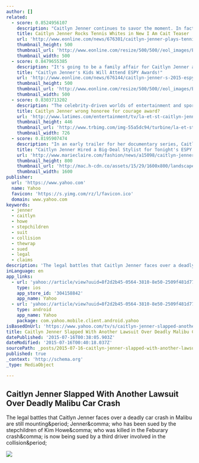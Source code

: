 ```yaml
---
author: []
related:
  - score: 0.8524956107
    description: "Caitlyn Jenner continues to savor the moment. In fact, she has compiled so many memorable, incomparable moments since beginning to live life full-time as a woman, it's been difficult to single out one as more momentous than another! So in this latest new teaser for E!'s upcoming docu-series I Am Cait, Caitlyn is pretty much doing it all."
    title: Caitlyn Jenner Rocks Tennis Whites in New I Am Cait Teaser
    url: 'http://www.eonline.com/news/676301/caitlyn-jenner-plays-tennis-gets-glam-and-basks-in-the-sun-in-new-i-am-cait-teaser-watch-now'
    thumbnail_height: 500
    thumbnail_url: 'http://www.eonline.com/resize/500/500//eol_images/Entire_Site/2015614/rs_300x300-150714180626-600.I-am-Cait.ms.071415.jpg'
    thumbnail_width: 500
  - score: 0.8479655385
    description: "It's going to be a family affair for Caitlyn Jenner at the ESPY Awards tomorrow, E! News can confirm. Not only will the Olympic athlete be honored with the prestigious Arthur Ashe Courage Award, but she'll be joined by her children and stepchildren for the once-in-a-lifetime event."
    title: "Caitlyn Jenner's Kids Will Attend ESPY Awards!"
    url: 'http://www.eonline.com/news/676144/caitlyn-jenner-s-2015-espy-awards-dates-revealed-find-out-which-family-members-are-attending'
    thumbnail_height: 500
    thumbnail_url: 'http://www.eonline.com/resize/500/500//eol_images/Entire_Site/2015522/rs_300x300-150622105343-634.caitlyn-jenner-fathers-day-062215.jpg'
    thumbnail_width: 500
  - score: 0.8303713202
    description: "The celebrity-driven worlds of entertainment and sports are set to collide Wednesday at L.A Live's Microsoft Theater for the annual ESPY Awards, which honor the year's top sports moments and achievements."
    title: Caitlyn Jenner wrong honoree for courage award?
    url: 'http://www.latimes.com/entertainment/tv/la-et-st-caitlyn-jenner-courage-award-espys-20150715-story.html'
    thumbnail_height: 446
    thumbnail_url: 'http://www.trbimg.com/img-55a5dc94/turbine/la-et-st-caitlyn-jenner-courage-award-espys-20150715'
    thumbnail_width: 726
  - score: 0.8195907474
    description: "In an early trailer for her documentary series, Caitlyn Jenner says she's only beginning to learn about \"all the pressure women are under all the time about their appearance.\" This is especially true for female celebrities, which might be why Jenner has reportedly hired a top celebrity stylist to dress her for Wednesday evening's ESPYS."
    title: "Caitlyn Jenner Hired a Big-Deal Stylist for Tonight's ESPY Awards"
    url: 'http://www.marieclaire.com/fashion/news/a15098/caitlyn-jenner-espy-awards-stylist/'
    thumbnail_height: 800
    thumbnail_url: 'http://mac.h-cdn.co/assets/15/29/1600x800/landscape-1436966197-gettyimages-479014592.jpg'
    thumbnail_width: 1600
publisher:
  url: 'https://www.yahoo.com'
  name: Yahoo
  favicon: 'https://s.yimg.com/rz/l/favicon.ico'
  domain: www.yahoo.com
keywords:
  - jenner
  - caitlyn
  - howe
  - stepchildren
  - suit
  - collision
  - thewrap
  - sued
  - legal
  - claims
description: 'The legal battles that Caitlyn Jenner faces over a deadly car crash in Malibu are still mounting. Jenner, who has been sued by the stepchildren of Kim Howe, who was killed in the Feburary crash, is now being sued by a third driver involved in the collision.'
inLanguage: en
app_links:
  - url: 'yahoo://article/view?uuid=8f2d2b45-0564-3810-8e50-2509f481d772&src=fb'
    type: ios
    app_store_id: '304158842'
    app_name: Yahoo
  - url: 'yahoo://article/view?uuid=8f2d2b45-0564-3810-8e50-2509f481d772&src=fb'
    type: android
    app_name: Yahoo
    package: com.yahoo.mobile.client.android.yahoo
isBasedOnUrl: 'https://www.yahoo.com/tv/s/caitlyn-jenner-slapped-another-lawsuit-over-deadly-malibu-005405469.html'
title: Caitlyn Jenner Slapped With Another Lawsuit Over Deadly Malibu Car Crash
datePublished: '2015-07-16T00:38:05.903Z'
dateModified: '2015-07-16T00:40:18.037Z'
sourcePath: _posts/2015-07-16-caitlyn-jenner-slapped-with-another-lawsuit-over-deadly-mali.md
published: true
_context: 'http://schema.org'
_type: MediaObject

---
```

<article style=""><h1>Caitlyn Jenner Slapped With Another Lawsuit Over Deadly Malibu Car Crash</h1><p>The legal battles that Caitlyn Jenner faces over a deadly car crash in Malibu are still mounting&amp;period; Jenner&amp;comma; who has been sued by the stepchildren of Kim Howe&amp;comma; who was killed in the Feburary crash&amp;comma; is now being sued by a third driver involved in the collision&amp;period;</p><img src="https://s.yimg.com/lo/api/res/1.2/.4nVFCrJ91uK2s7gEXmNnw--/dz02MTg7YXBwaWQ9bWFnYXppbmVz/https://s.yimg.com/os/en_US/News/TheWrap/Caitlyn_Jenner_Slapped_With_Another-43234011a8425bfc211161312401a5b9" /></article>